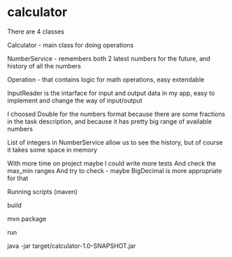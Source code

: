 # calculator

  There are 4 classes

Calculator - main class for doing operations

NumberService -  remembers both 2 latest numbers for the future, and history of all the numbers

Operation - that contains logic for math operations, easy extendable

InputReader is the intarface for input and output data in my app, easy to implement and change the way of input/output

I choosed Double for the numbers format because there are some fractions in the task description, and because it has pretty big range of available numbers


List of integers in NumberService allow us to see the history, but of course it takes some space in memory

With more time on project maybe I could write more tests
And check the max_min ranges
And try to check - maybe BigDecimal is more appropriate for that

Running scripts (maven)

build 

 mvn package



run 

java -jar target/calculator-1.0-SNAPSHOT.jar 

